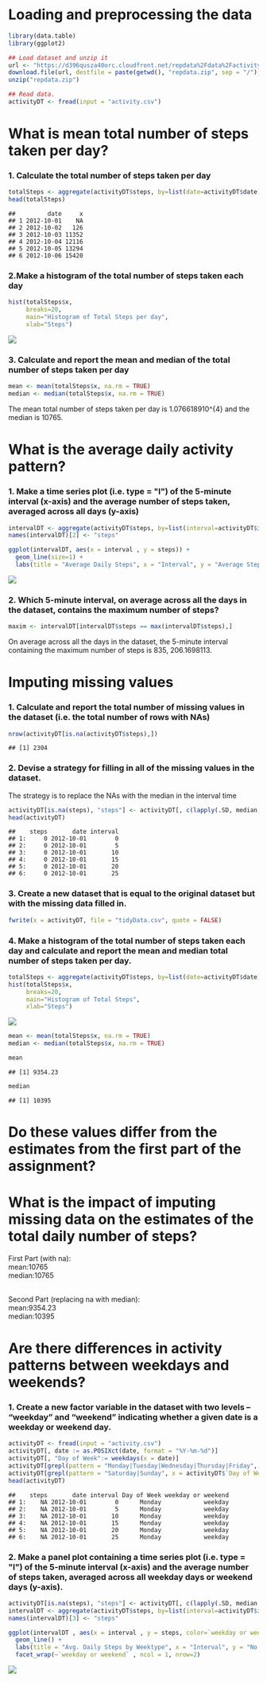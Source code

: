 Loading and preprocessing the data
==================================

``` r
library(data.table)
library(ggplot2)

## Load dataset and unzip it
url <- "https://d396qusza40orc.cloudfront.net/repdata%2Fdata%2Factivity.zip"
download.file(url, destfile = paste(getwd(), "repdata.zip", sep = "/"), method = "curl")
unzip("repdata.zip")

## Read data. 
activityDT <- fread(input = "activity.csv")
```

What is mean total number of steps taken per day?
=================================================

### 1. Calculate the total number of steps taken per day

``` r
totalSteps <- aggregate(activityDT$steps, by=list(date=activityDT$date), FUN=sum)
head(totalSteps)
```

    ##         date     x
    ## 1 2012-10-01    NA
    ## 2 2012-10-02   126
    ## 3 2012-10-03 11352
    ## 4 2012-10-04 12116
    ## 5 2012-10-05 13294
    ## 6 2012-10-06 15420

### 2.Make a histogram of the total number of steps taken each day

``` r
hist(totalSteps$x,
     breaks=20,
     main="Histogram of Total Steps per day", 
     xlab="Steps")
```

![](PA1_template_files/figure-markdown_github/unnamed-chunk-3-1.png)

### 3. Calculate and report the mean and median of the total number of steps taken per day

``` r
mean <- mean(totalSteps$x, na.rm = TRUE)
median <- median(totalSteps$x, na.rm = TRUE)
```

The mean total number of steps taken per day is 1.076618910^{4} and the median is 10765.

What is the average daily activity pattern?
===========================================

### 1. Make a time series plot (i.e. type = "l") of the 5-minute interval (x-axis) and the average number of steps taken, averaged across all days (y-axis)

``` r
intervalDT <- aggregate(activityDT$steps, by=list(interval=activityDT$interval), FUN=mean, na.rm=TRUE)
names(intervalDT)[2] <- "steps"

ggplot(intervalDT, aes(x = interval , y = steps)) + 
  geom_line(size=1) + 
  labs(title = "Average Daily Steps", x = "Interval", y = "Average Steps per day")
```

![](PA1_template_files/figure-markdown_github/unnamed-chunk-5-1.png)

### 2. Which 5-minute interval, on average across all the days in the dataset, contains the maximum number of steps?

``` r
maxim <- intervalDT[intervalDT$steps == max(intervalDT$steps),]           
```

On average across all the days in the dataset, the 5-minute interval containing the maximum number of steps is 835, 206.1698113.

Imputing missing values
=======================

### 1. Calculate and report the total number of missing values in the dataset (i.e. the total number of rows with NAs)

``` r
nrow(activityDT[is.na(activityDT$steps),])
```

    ## [1] 2304

### 2. Devise a strategy for filling in all of the missing values in the dataset.

The strategy is to replace the NAs with the median in the interval time

``` r
activityDT[is.na(steps), "steps"] <- activityDT[, c(lapply(.SD, median, na.rm = TRUE)), .SDcols = c("steps")]
head(activityDT)
```

    ##    steps       date interval
    ## 1:     0 2012-10-01        0
    ## 2:     0 2012-10-01        5
    ## 3:     0 2012-10-01       10
    ## 4:     0 2012-10-01       15
    ## 5:     0 2012-10-01       20
    ## 6:     0 2012-10-01       25

### 3. Create a new dataset that is equal to the original dataset but with the missing data filled in.

``` r
fwrite(x = activityDT, file = "tidyData.csv", quote = FALSE)
```

### 4. Make a histogram of the total number of steps taken each day and calculate and report the mean and median total number of steps taken per day.

``` r
totalSteps <- aggregate(activityDT$steps, by=list(date=activityDT$date), FUN=sum)
hist(totalSteps$x,
     breaks=20,
     main="Histogram of Total Steps", 
     xlab="Steps")
```

![](PA1_template_files/figure-markdown_github/unnamed-chunk-10-1.png)

``` r
mean <- mean(totalSteps$x, na.rm = TRUE)
median <- median(totalSteps$x, na.rm = TRUE)

mean 
```

    ## [1] 9354.23

``` r
median
```

    ## [1] 10395

Do these values differ from the estimates from the first part of the assignment?
================================================================================

What is the impact of imputing missing data on the estimates of the total daily number of steps?
================================================================================================

First Part (with na):
<br /> mean:10765
<br /> median:10765 <br />

<br /> Second Part (replacing na with median): <br /> mean:9354.23
<br /> median:10395

Are there differences in activity patterns between weekdays and weekends?
=========================================================================

### 1. Create a new factor variable in the dataset with two levels – “weekday” and “weekend” indicating whether a given date is a weekday or weekend day.

``` r
activityDT <- fread(input = "activity.csv")
activityDT[, date := as.POSIXct(date, format = "%Y-%m-%d")]
activityDT[, "Day of Week":= weekdays(x = date)]
activityDT[grepl(pattern = "Monday|Tuesday|Wednesday|Thursday|Friday", x = activityDT$`Day of Week`), "weekday or weekend"] <- "weekday"
activityDT[grepl(pattern = "Saturday|Sunday", x = activityDT$`Day of Week`), "weekday or weekend"] <- "weekend"
head(activityDT)
```

    ##    steps       date interval Day of Week weekday or weekend
    ## 1:    NA 2012-10-01        0      Monday            weekday
    ## 2:    NA 2012-10-01        5      Monday            weekday
    ## 3:    NA 2012-10-01       10      Monday            weekday
    ## 4:    NA 2012-10-01       15      Monday            weekday
    ## 5:    NA 2012-10-01       20      Monday            weekday
    ## 6:    NA 2012-10-01       25      Monday            weekday

### 2. Make a panel plot containing a time series plot (i.e. type = "l") of the 5-minute interval (x-axis) and the average number of steps taken, averaged across all weekday days or weekend days (y-axis).

``` r
activityDT[is.na(steps), "steps"] <- activityDT[, c(lapply(.SD, median, na.rm = TRUE)), .SDcols = c("steps")]
intervalDT <- aggregate(activityDT$steps, by=list(interval=activityDT$interval, "weekday or weekend"=activityDT$`weekday or weekend`), FUN=mean, na.rm=TRUE)
names(intervalDT)[3] <- "steps"

ggplot(intervalDT , aes(x = interval , y = steps, color=`weekday or weekend`)) + 
  geom_line() + 
  labs(title = "Avg. Daily Steps by Weektype", x = "Interval", y = "No. of Steps") +
  facet_wrap(~`weekday or weekend` , ncol = 1, nrow=2)
```

![](PA1_template_files/figure-markdown_github/unnamed-chunk-12-1.png)
